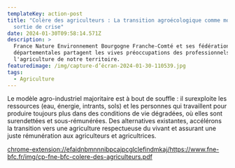 ```yaml
---
templateKey: action-post
title: "Colère des agriculteurs : La transition agroécologique comme modèle de
  sortie de crise"
date: 2024-01-30T09:58:14.571Z
description: >
  France Nature Environnement Bourgogne Franche-Comté et ses fédérations
  départementales partagent les vives préoccupations des professionnels de
  l'agriculture de notre territoire.
featuredimage: /img/capture-d’écran-2024-01-30-110539.jpg
tags:
  - Agriculture
---
```

Le modèle agro-industriel majoritaire est à bout de souffle : il surexploite les ressources (eau, énergie, intrants, sols) et les personnes qui travaillent pour produire toujours plus dans des conditions de vie dégradées, où elles sont surendettées et sous-rémunérées.
Des alternatives existantes, accélérons la transition vers une agriculture respectueuse du vivant et assurant une juste rémunération aux agriculteurs et agricultrices.

<chrome-extension://efaidnbmnnnibpcajpcglclefindmkaj/https://www.fne-bfc.fr/img/cp-fne-bfc-colere-des-agriculteurs.pdf>